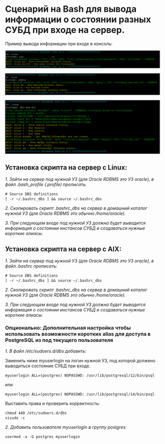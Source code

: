 # Сценарий на Bash для вывода информации о состоянии разных СУБД при входе на сервер.

Пример вывода информации при входе в консоль:

![PgSQL](screenshot01.png)

![MariaDB](screenshot02.png)

![Oracle](screenshot03.png)

## Установка скрипта на сервер с Linux:

*1. Зайти на сервер под нужной УЗ (для Oracle RDBMS это УЗ oracle), в файл .bash_profile (.profile) прописать:*

~~~~
# Source DBS definitions
[ -r ~/.bashrc_dbs ] && source ~/.bashrc_dbs
~~~~

*2. Скопировать скрипт .bashrc_dbs на сервер в домашний каталог нужной УЗ (для Oracle RDBMS это обычно /home/oracle).*

*3. При следующем входе под нужной УЗ должна будет выводится информация о состоянии инстансов СУБД и создаваться нужные короткие алиасы.*

## Установка скрипта на сервер с AIX:

*1. Зайти на сервер под нужной УЗ (для Oracle RDBMS это УЗ oracle), в файл .bashrc прописать:*

~~~~
# Source DBS definitions
[ -r ~/.bashrc_dbs ] && source ~/.bashrc_dbs
~~~~

*2. Скопировать скрипт .bashrc_dbs на сервер в домашний каталог нужной УЗ (для Oracle RDBMS это обычно /home/oracle).*

*3. При следующем входе под нужной УЗ должна будет выводится информация о состоянии инстансов СУБД и создаваться нужные короткие алиасы.*

### Опционально: Дополнительная настройка чтобы использовать возможности коротких alias для доступа в PostgreSQL из под текущего пользователя

*1. В файл /etc/sudoers.d/dbs добавить:*

Заменить ниже myuserlogin на логин нужной УЗ, под которой должено выводиться состояние СУБД при входе.

~~~~
myuserlogin ALL=(postgres) NOPASSWD: /usr/lib/postgresql/12/bin/psql
~~~~

или

~~~~
myuserlogin ALL=(postgres) NOPASSWD: /usr/lib/postgresql/14/bin/psql
~~~~

Выставить права и проверить корректность:
~~~~
chmod 440 /etc/sudoers.d/dbs
visudo -c
~~~~

*2. Добавить пользователя myuserlogin в группу postgres:*
~~~~
usermod -a -G postgres myuserlogin
~~~~
